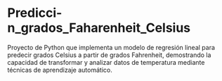 # Predicci-n_grados_Faharenheit_Celsius
Proyecto de Python que implementa un modelo de regresión lineal para predecir grados Celsius a partir de grados Fahrenheit, demostrando la capacidad de transformar y analizar datos de temperatura mediante técnicas de aprendizaje automático.
